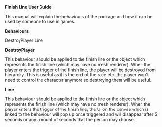 **Finish Line User Guide**

This manual will explain the behaviours of the package and how it can be
used by someone to use in games.

**Behaviours**

DestroyPlayer Line

**DestroyPlayer**

This behaviour should be applied to the finish line or the object which
represents the finish line (which may have no mesh renderer). When the
player enters the trigger of the finish line, the player will be
destroyed from hierarchy. This is useful as it is the end of the race
etc. the player won't need to control the character anymore so
destroying them will be useful.

**Line**

This behaviour should be applied to the finish line or the object which
represents the finish line (which may have no mesh renderer). When the
player enters the trigger of the finish line, the UI on the canvas which
is linked to the behaviour will pop up once triggered and will disappear
after 5 seconds or any amount of seconds that the person may choose.
